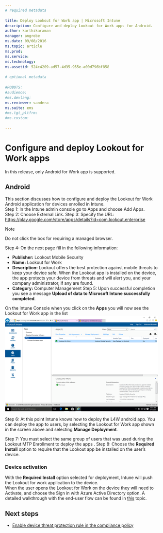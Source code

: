 ```yaml
---
# required metadata

title: Deploy Lookout for Work app | Microsoft Intune
description: Configure and deploy Lookout for Work apps for Android.
author: karthikaraman
manager: angrobe
ms.date: 09/08/2016
ms.topic: article
ms.prod:
ms.service:
ms.technology:
ms.assetid: 524c4209-ad57-4d35-955e-a00d796bf858

# optional metadata

#ROBOTS:
#audience:
#ms.devlang:
ms.reviewer: sandera
ms.suite: ems
#ms.tgt_pltfrm:
#ms.custom:

---
```


# Configure and deploy Lookout for Work apps
In this release, only Android for Work app is supported.
## Android
This section discusses how to configure and deploy the Lookout for Work Android application for devices enrolled in Intune.  
Step 1:	In the Intune admin console go to Apps and choose Add Apps.   
Step 2:	Choose External Link.
Step 3:	Specify the URL:  https://play.google.com/store/apps/details?id=com.lookout.enterprise
>[!NOTE]
>Do not click the box for requiring a managed browser.

Step 4:	On the next page fill in the following information:
  * **Publisher:** Lookout Mobile Security
  * **Name:**   Lookout for Work
  * **Description:**  Lookout offers the best protection against mobile threats to keep your device safe. When the Lookout app is installed on the device, the app protects your device from threats and will alert you, and your company administrator, if any are found.
  * **Category:** Computer Management
Step 5:  Upon successful completion you see a message **Upload of data to Microsoft Intune successfully completed**.

On the Intune Console when you click on the **Apps** you will now see the Lookout for Work app in the list
![screenshot of Intune admin console apps page showing the Lookout for work apps in the list](../media/mtp/lookout-app-listed-intune-console.png)

Step 6: At this point Intune knows how to deploy the L4W android app.   You can deploy the app to users, by selecting the Lookout for Work app shown in the screen above and selecting **Manage Deployment**.

Step 7: You must select the same group of users   that was used during the Lookout MTP Enrollment to deploy the  apps .
Step 8: Choose the **Required Install** option to require that the Lookout app be installed on the user’s device.

### Device activation
With the **Required Install** option selected for deployment, Intune will push the Lookout for work application to the device.   
When the user opens the Lookout for Work on the device they will need to Activate, and choose the Sign in with Azure Active Directory option. A detailed walkthrough with the end-user flow can be found in [this]() topic.

## Next steps
* [Enable device threat protection rule in the compliance policy](enable-device-threat-protection-rule-in-compliance-policy.md)
